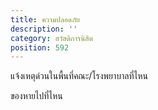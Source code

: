 ```yaml
---
title: ความปลอดภัย
description: ''
category: สวัสดิการนิสิต
position: 592
---
```


แจ้งเหตุด่วนในพื้นที่คณะ/โรงพยาบาลที่ไหน

ของหายไปที่ไหน
